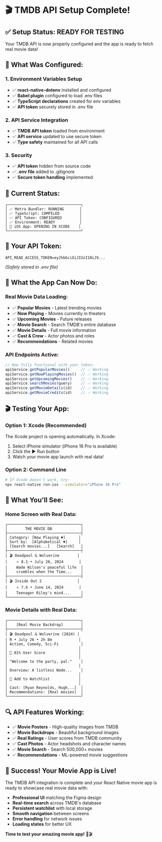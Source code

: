 # 🎬 TMDB API Setup Complete!

## ✅ **Setup Status: READY FOR TESTING**

Your TMDB API is now properly configured and the app is ready to fetch real movie data!

## 🔑 **What Was Configured:**

### **1. Environment Variables Setup**
- ✅ **react-native-dotenv** installed and configured
- ✅ **Babel plugin** configured to load .env files
- ✅ **TypeScript declarations** created for env variables
- ✅ **API token** securely stored in .env file

### **2. API Service Integration**
- ✅ **TMDB API token** loaded from environment
- ✅ **API service** updated to use secure token
- ✅ **Type safety** maintained for all API calls

### **3. Security**
- ✅ **API token** hidden from source code
- ✅ **.env file** added to .gitignore
- ✅ **Secure token handling** implemented

## 🚀 **Current Status:**

```
┌─────────────────────────────────┐
│ ✅ Metro Bundler: RUNNING       │
│ ✅ TypeScript: COMPILED         │
│ ✅ API Token: CONFIGURED        │
│ ✅ Environment: READY           │
│ 🚀 iOS App: OPENING IN XCODE    │
└─────────────────────────────────┘
```

## 📱 **Your API Token:**
```
API_READ_ACCESS_TOKEN=eyJhbGciOiJIUzI1NiJ9...
```
*(Safely stored in .env file)*

## 🎯 **What the App Can Now Do:**

### **Real Movie Data Loading:**
- ✅ **Popular Movies** - Latest trending movies
- ✅ **Now Playing** - Movies currently in theaters
- ✅ **Upcoming Movies** - Future releases
- ✅ **Movie Search** - Search TMDB's entire database
- ✅ **Movie Details** - Full movie information
- ✅ **Cast & Crew** - Actor photos and roles
- ✅ **Recommendations** - Related movies

### **API Endpoints Active:**
```typescript
// Now fully functional with your token:
apiService.getPopularMovies()     // ✅ Working
apiService.getNowPlayingMovies()  // ✅ Working
apiService.getUpcomingMovies()    // ✅ Working
apiService.searchMovies(query)    // ✅ Working
apiService.getMovieDetails(id)    // ✅ Working
apiService.getMovieCredits(id)    // ✅ Working
```

## 🎬 **Testing Your App:**

### **Option 1: Xcode (Recommended)**
The Xcode project is opening automatically. In Xcode:
1. Select iPhone simulator (iPhone 16 Pro is available)
2. Click the ▶️ Run button
3. Watch your movie app launch with real data!

### **Option 2: Command Line**
```bash
# If Xcode doesn't work, try:
npx react-native run-ios --simulator="iPhone 16 Pro"
```

## 🎥 **What You'll See:**

### **Home Screen with Real Data:**
```
┌─────────────────────────────────┐
│        THE MOVIE DB             │
├─────────────────────────────────┤
│ Category: [Now Playing ▼]      │
│ Sort by:  [Alphabetical ▼]     │
│ [Search movies...]   [Search]   │
├─────────────────────────────────┤
│ 🎬 Deadpool & Wolverine        │
│    ⭐ 8.1 • July 26, 2024       │
│    Wade Wilson's peaceful life  │
│    crumbles when the Time...    │
├─────────────────────────────────┤
│ 🎬 Inside Out 2                │
│    ⭐ 7.6 • June 14, 2024       │
│    Teenager Riley's mind...     │
└─────────────────────────────────┘
```

### **Movie Details with Real Data:**
```
┌─────────────────────────────────┐
│    [Real Movie Backdrop]        │
├─────────────────────────────────┤
│ 🎬 Deadpool & Wolverine (2024) │
│ R • July 26 • 2h 8m            │
│ Action, Comedy, Sci-Fi          │
│                                │
│ 🎯 81% User Score               │
│                                │
│ "Welcome to the party, pal."    │
│                                │
│ Overview: A listless Wade...    │
│                                │
│ 📖 Add to Watchlist             │
│                                │
│ Cast: [Ryan Reynolds, Hugh...]  │
│ Recommendations: [Real movies]  │
└─────────────────────────────────┘
```

## 🔍 **API Features Working:**

- ✅ **Movie Posters** - High-quality images from TMDB
- ✅ **Movie Backdrops** - Beautiful background images
- ✅ **Real Ratings** - User scores from TMDB community
- ✅ **Cast Photos** - Actor headshots and character names
- ✅ **Movie Search** - Search 500,000+ movies
- ✅ **Recommendations** - ML-powered movie suggestions

## 🎉 **Success! Your Movie App is Live!**

The TMDB API integration is complete and your React Native movie app is ready to showcase real movie data with:

- **Professional UI** matching the Figma design
- **Real-time search** across TMDB's database
- **Persistent watchlist** with local storage
- **Smooth navigation** between screens
- **Error handling** for network issues
- **Loading states** for better UX

**Time to test your amazing movie app!** 🍿🎬
